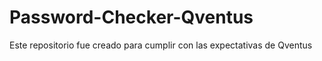 # Password-Checker-Qventus
Este repositorio fue creado para cumplir con las expectativas de  Qventus
